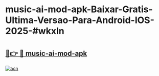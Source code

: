# music-ai-mod-apk-Baixar-Gratis-Ultima-Versao-Para-Android-IOS-2025-#wkxln

# <h2><a href="https://ainizakaria.my?title=music-ai-mod-apk&ref=24M">🔗👉 🔴 music-ai-mod-apk</a></h2>

[![acn](https://github.com/user-attachments/assets/0f9c940e-d8b0-45ae-aac7-cd30a18b3e1c)](https://ainizakaria.my?title=music-ai-mod-apk&ref=24M)

